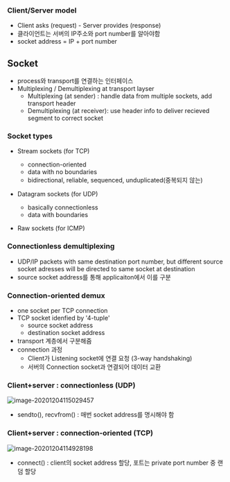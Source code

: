 ### Client/Server model

* Client asks (request) - Server provides (response)
* 클라이언트는 서버의 IP주소와 port number를 알아야함
* socket address = IP + port number

## Socket

* process와 transport를 연결하는 인터페이스
* Multiplexing / Demultiplexing at transport layser
  * Multiplexing (at sender) : handle data from multiple sockets, add transport header
  * Demultiplexing (at receiver): use header info to deliver recieved segment to correct socket

### Socket types

* Stream sockets (for TCP)
  * connection-oriented
  * data with no boundaries
  * bidirectional, reliable, sequenced, unduplicated(중복되지 않는)
* Datagram sockets (for UDP)
  * basically connectionless
  * data with boundaries

* Raw sockets (for ICMP)

### Connectionless demultiplexing

* UDP/IP packets with same destination port number, but different source socket adresses will be directed to same socket at destination
* source socket address를 통해 applicaiton에서 이를 구분

### Connection-oriented demux

* one socket per TCP connection
* TCP socket idenfied by '4-tuple'
  * source socket address
  * destination socket address
* transport 계층에서 구분해줌
* connection 과정
  * Client가 Listening socket에 연결 요청 (3-way handshaking)
  * 서버의 Connection socket과 연결되어 데이터 교환

### Client+server : connectionless (UDP)

![image-20201204115029457](C:\Users\yoonho\AppData\Roaming\Typora\typora-user-images\image-20201204115029457.png)

* sendto(), recvfrom() : 매번 socket address를 명시해야 함

### Client+server : connection-oriented (TCP)

![image-20201204114928198](C:\Users\yoonho\AppData\Roaming\Typora\typora-user-images\image-20201204114928198.png)

* connect() : client의 socket address 할당, 포트는 private port number 중 랜덤 할당
